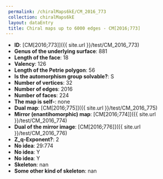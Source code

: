 ```yaml
--- 
 permalink: /chiralMaps6kE/CM_2016_773 
 collection: chiralMaps6kE
 layout: dataEntry
 title: Chiral maps up to 6000 edges - CM[2016;773]
---
```


- **ID**: [CM[2016;773]]({{ site.url }}/test/CM_2016_773)
- **Genus of the underlying surface**: 881
- **Length of the face**: 18
- **Valency**: 126
- **Length of the Petrie polygon**: 56
- **Is the automorphism group solvable?**: S
- **Number of vertices**: 32
- **Number of edges**: 2016
- **Number of faces**: 224
- **The map is self-**: none
- **Dual map**: [CM[2016;775]]({{ site.url }}/test/CM_2016_775)
- **Mirror (enantihomorphic) map**: [CM[2016;774]]({{ site.url }}/test/CM_2016_774)
- **Dual of the mirror image**: [CM[2016;776]]({{ site.url }}/test/CM_2016_776)
- **Z_q-Exponent?**: 2
- **No idea**:  29:774
- **No idea**: Y
- **No idea**: Y
- **Skeleton**: nan
- **Some other kind of skeleton**: nan
